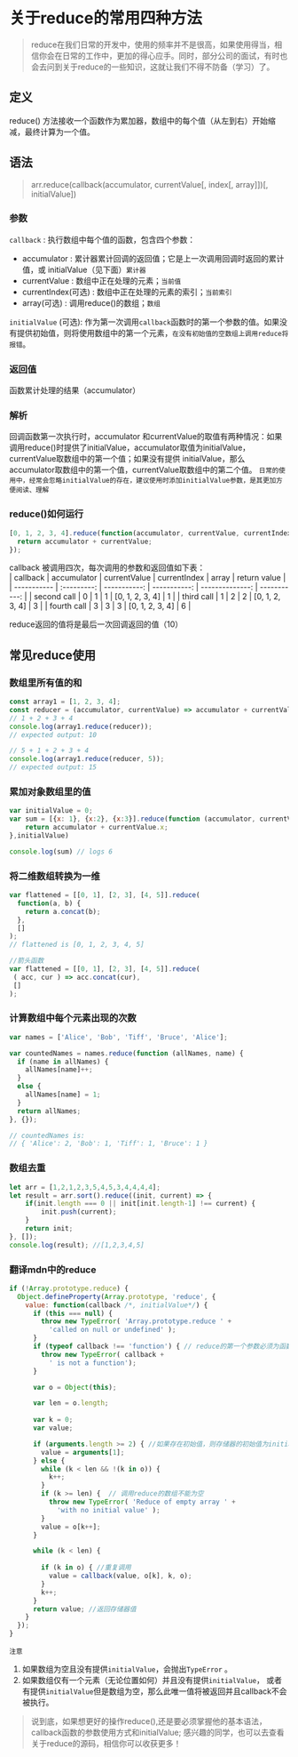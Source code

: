 # 关于reduce的常用四种方法
> reduce在我们日常的开发中，使用的频率并不是很高，如果使用得当，相信你会在日常的工作中，更加的得心应手。同时，部分公司的面试，有时也会去问到关于reduce的一些知识，这就让我们不得不防备（学习）了。 

## 定义
reduce() 方法接收一个函数作为累加器，数组中的每个值（从左到右）开始缩减，最终计算为一个值。  
## 语法  
> arr.reduce(callback(accumulator, currentValue[, index[, array]])[, initialValue])

### 参数 
`callback` : 执行数组中每个值的函数，包含四个参数：  
+ accumulator : 累计器累计回调的返回值；它是上一次调用回调时返回的累计值，或 initialValue（见下面）`累计器`
+ currentValue : 数组中正在处理的元素；`当前值`
+ currentIndex(可选) : 数组中正在处理的元素的索引；`当前索引`
+ array(可选) : 调用reduce()的数组；`数组`

`initialValue` (可选): 作为第一次调用`callback`函数时的第一个参数的值。如果没有提供初始值，则将使用数组中的第一个元素，`在没有初始值的空数组上调用reduce将报错`。  

### 返回值  
函数累计处理的结果（accumulator）

### 解析 
回调函数第一次执行时，accumulator 和currentValue的取值有两种情况：如果调用reduce()时提供了initialValue，accumulator取值为initialValue，currentValue取数组中的第一个值；如果没有提供 initialValue，那么accumulator取数组中的第一个值，currentValue取数组中的第二个值。
`日常的使用中，经常会忽略initialValue的存在，建议使用时添加initialValue参数，是其更加方便阅读、理解`

### reduce()如何运行 
```javascript
[0, 1, 2, 3, 4].reduce(function(accumulator, currentValue, currentIndex, array){
  return accumulator + currentValue;
});
```
callback 被调用四次，每次调用的参数和返回值如下表：  
| callback    | accumulator | currentValue | currentIndex |           array | return value |
| ----------- | :---------: | -----------: | -----------: | --------------: | -----------: |
| second call |      0      |            1 |            1 | [0, 1, 2, 3, 4] |            1 |
| third call  |      1      |            2 |            2 | [0, 1, 2, 3, 4] |            3 |
| fourth call |      3      |            3 |            3 | [0, 1, 2, 3, 4] |            6 |

reduce返回的值将是最后一次回调返回的值（10）

## 常见reduce使用 

### 数组里所有值的和

```javascript
const array1 = [1, 2, 3, 4];
const reducer = (accumulator, currentValue) => accumulator + currentValue;
// 1 + 2 + 3 + 4
console.log(array1.reduce(reducer));
// expected output: 10

// 5 + 1 + 2 + 3 + 4
console.log(array1.reduce(reducer, 5));
// expected output: 15

```
### 累加对象数组里的值  
```javascript
var initialValue = 0;
var sum = [{x: 1}, {x:2}, {x:3}].reduce(function (accumulator, currentValue) {
    return accumulator + currentValue.x;
},initialValue)

console.log(sum) // logs 6

```
### 将二维数组转换为一维

```javascript
var flattened = [[0, 1], [2, 3], [4, 5]].reduce(
  function(a, b) {
    return a.concat(b);
  },
  []
);
// flattened is [0, 1, 2, 3, 4, 5]

//箭头函数
var flattened = [[0, 1], [2, 3], [4, 5]].reduce(
 ( acc, cur ) => acc.concat(cur),
 []
);

```
### 计算数组中每个元素出现的次数 
```javascript
var names = ['Alice', 'Bob', 'Tiff', 'Bruce', 'Alice'];

var countedNames = names.reduce(function (allNames, name) { 
  if (name in allNames) {
    allNames[name]++;
  }
  else {
    allNames[name] = 1;
  }
  return allNames;
}, {});

// countedNames is:
// { 'Alice': 2, 'Bob': 1, 'Tiff': 1, 'Bruce': 1 }

```
### 数组去重 
```javascript
let arr = [1,2,1,2,3,5,4,5,3,4,4,4,4];
let result = arr.sort().reduce((init, current) => {
    if(init.length === 0 || init[init.length-1] !== current) {
        init.push(current);
    }
    return init;
}, []);
console.log(result); //[1,2,3,4,5]
```
### 翻译mdn中的reduce
```javascript
if (!Array.prototype.reduce) {
  Object.defineProperty(Array.prototype, 'reduce', {
    value: function(callback /*, initialValue*/) {
      if (this === null) {
        throw new TypeError( 'Array.prototype.reduce ' + 
          'called on null or undefined' );
      }
      if (typeof callback !== 'function') { // reduce的第一个参数必须为函数
        throw new TypeError( callback +
          ' is not a function');
      }

      var o = Object(this);

      var len = o.length; 
      
      var k = 0; 
      var value;

      if (arguments.length >= 2) { //如果存在初始值，则存储器的初始值为initialValue
        value = arguments[1];
      } else {
        while (k < len && !(k in o)) {
          k++; 
        }
        if (k >= len) {  // 调用reduce的数组不能为空
          throw new TypeError( 'Reduce of empty array ' +
            'with no initial value' );
        }
        value = o[k++];
      }

      while (k < len) {
      
        if (k in o) { //重复调用
          value = callback(value, o[k], k, o);
        }
        k++;
      }
      return value; //返回存储器值
    }
  });
}
```
`注意`    
1. 如果数组为空且没有提供`initialValue`，会抛出`TypeError` 。  
2. 如果数组仅有一个元素（无论位置如何）并且没有提供`initialValue`， 或者有提供`initialValue`但是数组为空，那么此唯一值将被返回并且callback不会被执行。

> 说到底，如果想更好的操作reduce(),还是要必须掌握他的基本语法，callback函数的参数使用方式和initialValue;
>   感兴趣的同学，也可以去查看关于reduce的源码，相信你可以收获更多！
